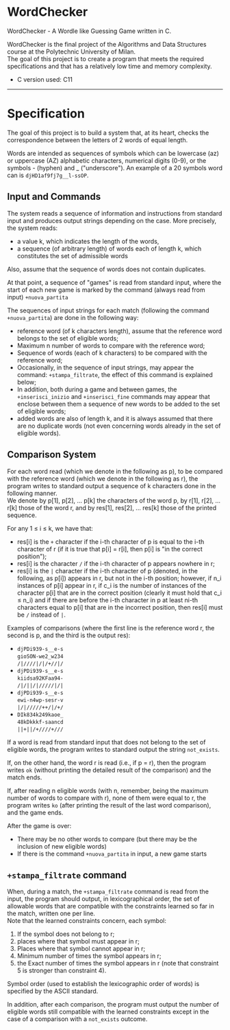 # WordChecker
WordChecker - A Wordle like Guessing Game written in C.

WordChecker is the final project of the Algorithms and Data Structures course at the Polytechnic University of Milan. <br />
The goal of this project is to create a program that meets the required specifications and that has a relatively low time and memory complexity.

- C version used: C11

---

# Specification

The goal of this project is to build a system that, at its heart, checks the correspondence between the letters of 2 words of equal length.

Words are intended as sequences of symbols which can be lowercase (az) or uppercase (AZ) alphabetic characters, numerical digits (0-9), or the symbols - (hyphen) and _ ("underscore"). An example of a 20 symbols word can is `djHD1af9fj7g__l-ssOP`.

## Input and Commands

The system reads a sequence of information and instructions from standard input and produces output strings depending on the case. More precisely, the system
reads: 

- a value k, which indicates the length of the words, 
- a sequence (of arbitrary length) of words  each of length k, which constitutes the set of admissible words

Also, assume that the sequence of words does not contain duplicates.

At that point, a sequence of "games" is read from standard input, where the start of each new game is marked by the command (always read from input) `+nuova_partita`

The sequences of input strings for each match (following the command `+nuova_partita`) are done in the following way:

- reference word (of k characters length), assume that the reference word belongs to the set of eligible words;
- Maximum n number of words to compare with the reference word;
- Sequence of words (each of k characters) to be compared with the reference word;
- Occasionally, in the sequence of input strings, may appear the command: `+stampa_filtrate`, the effect of this command is explained below;
- In addition, both during a game and between games, the `+inserisci_inizio` and `+inserisci_fine` commands may appear that enclose between them a sequence of new words to be added to the set of eligible words;
- added words are also of length k, and it is always assumed that there are no duplicate words (not even concerning words already in the set of eligible words).

## Comparison System

For each word read (which we denote in the following as p), to be compared with the reference word (which we denote in the following as r), the program writes to standard output a sequence of k characters done in the following manner. <br />
We denote by p[1], p[2], ... p[k] the characters of the word p, by r[1], r[2], ... r[k] those of the word r, and by res[1], res[2], ... res[k] those of the printed sequence.

For any 1 ≤ i ≤ k, we have that:
- res[i] is the `+` character if the i-th character of p is equal to the i-th character of r (if it is true that p[i] = r[i], then p[i] is "in the correct position");
- res[i] is the character `/` if the i-th character of p appears nowhere in r;
- res[i] is the `|` character if the i-th character of p (denoted, in the following, as p[i]) appears in r, but not in the i-th position; however, if n_i instances of p[i] appear in r, if c_i is the number of instances of the character p[i] that are in the correct position (clearly it must hold that c_i ≤ n_i) and if there are before the i-th character in p at least ni-th characters equal to p[i] that are in the incorrect position, then res[i] must be `/` instead of `|`.

Examples of comparisons (where the first line is the reference word r, the second is p, and the third is the output res):

- `djPDi939-s__e-s` <br />
`gioSON-we2_w234` <br />
`/|////|/|/+//|/` 
- `djPDi939-s__e-s` <br />
`kiidsa92KFaa94-` <br />
`/|/||/|/////|/|`
- `djPDi939-s__e-s` <br />
`ewi-n4wp-sesr-v` <br />
`|/|/////++/|/+/`
- `DIk834k249kaoe_` <br />
`48kDkkkf-saancd` <br />
`||+||/+////+///`

If a word is read from standard input that does not belong to the set of eligible words, the program writes to standard output the string `not_exists`.

If, on the other hand, the word r is read (i.e., if p = r), then the program writes `ok` (without printing the detailed result of the comparison) and the match ends.

If, after reading n eligible words (with n, remember, being the maximum number of words to compare with r), none of them were equal to r, the program writes `ko` (after printing the result of the last word comparison), and the game ends.

After the game is over:
- There may be no other words to compare (but there may be the inclusion of new eligible words)
- If there is the command `+nuova_partita` in input, a new game starts

## `+stampa_filtrate` command

When, during a match, the `+stampa_filtrate` command is read from the input, the program should output, in lexicographical order, the set of allowable words that are compatible with the constraints learned so far in the match, written one per line. <br />
Note that the learned constraints concern, each symbol:

1. If the symbol does not belong to r;
2. places where that symbol must appear in r;
3. Places where that symbol cannot appear in r;
4. Minimum number of times the symbol appears in r;
5. the Exact number of times the symbol appears in r (note that constraint 5 is stronger than constraint 4).

Symbol order (used to establish the lexicographic order of words) is specified by the ASCII standard.

In addition, after each comparison, the program must output the number of eligible words still compatible with the learned constraints except in the case of a comparison with a `not_exists` outcome.
